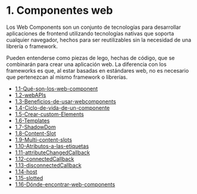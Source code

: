 # 1. Componentes web

Los Web Components son un conjunto de tecnologías para desarrollar
aplicaciones de frontend utilizando tecnologías nativas que soporta
cualquier navegador, hechos para ser reutilizables sin la necesidad de
una librería o framework.

Pueden entenderse como piezas de lego, hechas de código, que se
combinarán para crear una aplicación web. La diferencia con los
frameworks es que, al estar basadas en estándares web, no es necesario
que pertenezcan al mismo framework o librerías.

[comment]:STARTING_GENERATED_TOC

* [1.1-Qué-son-los-web-component](<./content/1.1-Qué-son-los-web-component.md>)
* [1.2-webAPIs](<./content/1.2-webAPIs.md>)
* [1.3-Beneficios-de-usar-webcomponents](<./content/1.3-Beneficios-de-usar-webcomponents.md>)
* [1.4-Ciclo-de-vida-de-un-componente](<./content/1.4-Ciclo-de-vida-de-un-componente.md>)
* [1.5-Crear-custom-Elements](<./content/1.5-Crear-custom-Elements.md>)
* [1.6-Templates](<./content/1.6-Templates.md>)
* [1.7-ShadowDom](<./content/1.7-ShadowDom.md>)
* [1.8-Content-Slot](<./content/1.8-Content-Slot.md>)
* [1.9-Multi-content-slots](<./content/1.9-Multi-content-slots.md>)
* [1.10-Atributos-a-las-etiquetas](<./content/1.10-Atributos-a-las-etiquetas.md>)
* [1.11-attributeChangedCallback](<./content/1.11-attributeChangedCallback.md>)
* [1.12-connectedCallback](<./content/1.12-connectedCallback.md>)
* [1.13-disconnectedCallback](<./content/1.13-disconnectedCallback.md>)
* [1.14-host](<./content/1.14-host.md>)
* [1.15-slotted](<./content/1.15-slotted.md>)
* [1.16-Dónde-encontrar-web-components](<./content/1.16-Dónde-encontrar-web-components.md>)

[comment]:ENDING_GENERATED_TOC